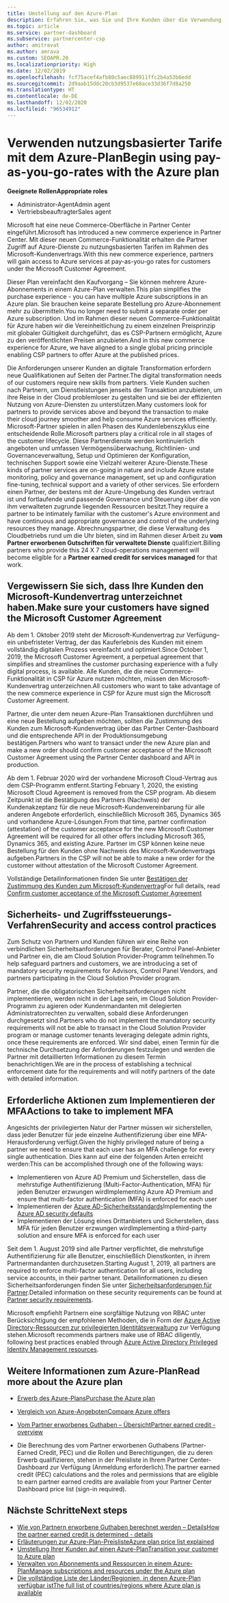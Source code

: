 ```yaml
---
title: Umstellung auf den Azure-Plan
description: Erfahren Sie, was Sie und Ihre Kunden über die Verwendung des Azure-Plans mit nutzungsbasierter Bezahlung wissen müssen, einschließlich der ersten Schritte und Sicherheitsmaßnahmen.
ms.topic: article
ms.service: partner-dashboard
ms.subservice: partnercenter-csp
author: amitravat
ms.author: amrava
ms.custom: SEOAPR.20
ms.localizationpriority: High
ms.date: 12/02/2019
ms.openlocfilehash: fcf75acef4afb80c5aec889911ffc2b4a53b6edd
ms.sourcegitcommit: 2d9aab15ddc20cb3d9537e68ace33d36f7d8a250
ms.translationtype: HT
ms.contentlocale: de-DE
ms.lasthandoff: 12/02/2020
ms.locfileid: "96534912"
---
```

# <a name="begin-using-pay-as-you-go-rates-with-the-azure-plan"></a><span data-ttu-id="357f5-103">Verwenden nutzungsbasierter Tarife mit dem Azure-Plan</span><span class="sxs-lookup"><span data-stu-id="357f5-103">Begin using pay-as-you-go-rates with the Azure plan</span></span>

<span data-ttu-id="357f5-104">**Geeignete Rollen**</span><span class="sxs-lookup"><span data-stu-id="357f5-104">**Appropriate roles**</span></span>

- <span data-ttu-id="357f5-105">Administrator-Agent</span><span class="sxs-lookup"><span data-stu-id="357f5-105">Admin agent</span></span>
- <span data-ttu-id="357f5-106">Vertriebsbeauftragter</span><span class="sxs-lookup"><span data-stu-id="357f5-106">Sales agent</span></span>


<span data-ttu-id="357f5-107">Microsoft hat eine neue Commerce-Oberfläche in Partner Center eingeführt.</span><span class="sxs-lookup"><span data-stu-id="357f5-107">Microsoft has introduced a new commerce experience in Partner Center.</span></span>  <span data-ttu-id="357f5-108">Mit dieser neuen Commerce-Funktionalität erhalten die Partner Zugriff auf Azure-Dienste zu nutzungsbasierten Tarifen im Rahmen des Microsoft-Kundenvertrags.</span><span class="sxs-lookup"><span data-stu-id="357f5-108">With this new commerce experience, partners will gain access to Azure services at pay-as-you-go rates for customers under the Microsoft Customer Agreement.</span></span>

<span data-ttu-id="357f5-109">Dieser Plan vereinfacht den Kaufvorgang – Sie können mehrere Azure-Abonnements in einem Azure-Plan verwalten.</span><span class="sxs-lookup"><span data-stu-id="357f5-109">This plan simplifies the purchase experience - you can have multiple Azure subscriptions in an Azure plan.</span></span> <span data-ttu-id="357f5-110">Sie brauchen keine separate Bestellung pro Azure-Abonnement mehr zu übermitteln.</span><span class="sxs-lookup"><span data-stu-id="357f5-110">You no longer need to submit a separate order per Azure subscription.</span></span> <span data-ttu-id="357f5-111">Und im Rahmen dieser neuen Commerce-Funktionalität für Azure haben wir die Vereinheitlichung zu einem einzelnen Preisprinzip mit globaler Gültigkeit durchgeführt, das es CSP-Partnern ermöglicht, Azure zu den veröffentlichten Preisen anzubieten.</span><span class="sxs-lookup"><span data-stu-id="357f5-111">And in this new commerce experience for Azure, we have aligned to a single global pricing principle enabling CSP partners to offer Azure at the published prices.</span></span>

<span data-ttu-id="357f5-112">Die Anforderungen unserer Kunden an digitale Transformation erfordern neue Qualifikationen auf Seiten der Partner.</span><span class="sxs-lookup"><span data-stu-id="357f5-112">The digital transformation needs of our customers require new skills from partners.</span></span> <span data-ttu-id="357f5-113">Viele Kunden suchen nach Partnern, um Dienstleistungen jenseits der Transaktion anzubieten, um ihre Reise in der Cloud problemloser zu gestalten und sie bei der effizienten Nutzung von Azure-Diensten zu unterstützen.</span><span class="sxs-lookup"><span data-stu-id="357f5-113">Many customers look for partners to provide services above and beyond the transaction to make their cloud journey smoother and help consume Azure services efficiently.</span></span> <span data-ttu-id="357f5-114">Microsoft-Partner spielen in allen Phasen des Kundenlebenszyklus eine entscheidende Rolle.</span><span class="sxs-lookup"><span data-stu-id="357f5-114">Microsoft partners play a critical role in all stages of the customer lifecycle.</span></span> <span data-ttu-id="357f5-115">Diese Partnerdienste werden kontinuierlich angeboten und umfassen Vermögensüberwachung, Richtlinien- und Governanceverwaltung, Setup und Optimieren der Konfiguration, technischen Support sowie eine Vielzahl weiterer Azure-Dienste.</span><span class="sxs-lookup"><span data-stu-id="357f5-115">These kinds of partner services are on-going in nature and include Azure estate monitoring, policy and governance management, set up and configuration fine-tuning, technical support and a variety of other services.</span></span> <span data-ttu-id="357f5-116">Sie erfordern einen Partner, der bestens mit der Azure-Umgebung des Kunden vertraut ist und fortlaufende und passende Governance und Steuerung über die von ihm verwalteten zugrunde liegenden Ressourcen besitzt.</span><span class="sxs-lookup"><span data-stu-id="357f5-116">They require a partner to be intimately familiar with the customer's Azure environment and have continuous and appropriate governance and control of the underlying resources they manage.</span></span> <span data-ttu-id="357f5-117">Abrechnungspartner, die diese Verwaltung des Cloudbetriebs rund um die Uhr bieten, sind im Rahmen dieser Arbeit zu **vom Partner erworbenen Gutschriften für verwaltete Dienste** qualifiziert.</span><span class="sxs-lookup"><span data-stu-id="357f5-117">Billing partners who provide this 24 X 7 cloud-operations management will become eligible for a **Partner earned credit for services managed** for that work.</span></span>

## <a name="make-sure-your-customers-have-signed-the-microsoft-customer-agreement"></a><span data-ttu-id="357f5-118">Vergewissern Sie sich, dass Ihre Kunden den Microsoft-Kundenvertrag unterzeichnet haben.</span><span class="sxs-lookup"><span data-stu-id="357f5-118">Make sure your customers have signed the Microsoft Customer Agreement</span></span>

<span data-ttu-id="357f5-119">Ab dem 1. Oktober 2019 steht der Microsoft-Kundenvertrag zur Verfügung– ein unbefristeter Vertrag, der das Kauferlebnis des Kunden mit einem vollständig digitalen Prozess vereinfacht und optimiert.</span><span class="sxs-lookup"><span data-stu-id="357f5-119">Since October 1, 2019, the Microsoft Customer Agreement, a perpetual agreement that simplifies and streamlines the customer purchasing experience with a fully digital process, is available.</span></span> <span data-ttu-id="357f5-120">Alle Kunden, die die neue Commerce-Funktionalität in CSP für Azure nutzen möchten, müssen den Microsoft-Kundenvertrag unterzeichnen.</span><span class="sxs-lookup"><span data-stu-id="357f5-120">All customers who want to take advantage of the new commerce experience in CSP for Azure must sign the Microsoft Customer Agreement.</span></span>

<span data-ttu-id="357f5-121">Partner, die unter dem neuen Azure-Plan Transaktionen durchführen und eine neue Bestellung aufgeben möchten, sollten die Zustimmung des Kunden zum Microsoft-Kundenvertrag über das Partner Center-Dashboard und die entsprechende API in der Produktionsumgebung bestätigen.</span><span class="sxs-lookup"><span data-stu-id="357f5-121">Partners who want to transact under the new Azure plan and make a new order should confirm customer acceptance of the Microsoft Customer Agreement using the Partner Center dashboard and API in production.</span></span>

<span data-ttu-id="357f5-122">Ab dem 1. Februar 2020 wird der vorhandene Microsoft Cloud-Vertrag aus dem CSP-Programm entfernt.</span><span class="sxs-lookup"><span data-stu-id="357f5-122">Starting February 1, 2020, the existing Microsoft Cloud Agreement is removed from the CSP program.</span></span> <span data-ttu-id="357f5-123">Ab diesem Zeitpunkt ist die Bestätigung des Partners (Nachweis) der Kundenakzeptanz für die neue Microsoft-Kundenvereinbarung für alle anderen Angebote erforderlich, einschließlich Microsoft 365, Dynamics 365 und vorhandene Azure-Lösungen.</span><span class="sxs-lookup"><span data-stu-id="357f5-123">From that time, partner confirmation (attestation) of the customer acceptance for the new Microsoft Customer Agreement will be required for all other offers including Microsoft 365, Dynamics 365, and existing Azure.</span></span> <span data-ttu-id="357f5-124">Partner im CSP können keine neue Bestellung für den Kunden ohne Nachweis des Microsoft-Kundenvertrags aufgeben.</span><span class="sxs-lookup"><span data-stu-id="357f5-124">Partners in the CSP will not be able to make a new order for the customer without attestation of the Microsoft Customer Agreement.</span></span>

<span data-ttu-id="357f5-125">Vollständige Detailinformationen finden Sie unter [Bestätigen der Zustimmung des Kunden zum Microsoft-Kundenvertrag](confirm-customer-agreement.md)</span><span class="sxs-lookup"><span data-stu-id="357f5-125">For full details, read [Confirm customer acceptance of the Microsoft Customer Agreement](confirm-customer-agreement.md)</span></span>

## <a name="security-and-access-control-practices"></a><span data-ttu-id="357f5-126">Sicherheits- und Zugriffssteuerungs-Verfahren</span><span class="sxs-lookup"><span data-stu-id="357f5-126">Security and access control practices</span></span>

<span data-ttu-id="357f5-127">Zum Schutz von Partnern und Kunden führen wir eine Reihe von verbindlichen Sicherheitsanforderungen für Berater, Control Panel-Anbieter und Partner ein, die am Cloud Solution Provider-Programm teilnehmen.</span><span class="sxs-lookup"><span data-stu-id="357f5-127">To help safeguard partners and customers, we are introducing a set of mandatory security requirements for Advisors, Control Panel Vendors, and partners participating in the Cloud Solution Provider program.</span></span>

<span data-ttu-id="357f5-128">Partner, die die obligatorischen Sicherheitsanforderungen nicht implementieren, werden nicht in der Lage sein, im Cloud Solution Provider-Programm zu agieren oder Kundenmandanten mit delegierten Administratorrechten zu verwalten, sobald diese Anforderungen durchgesetzt sind.</span><span class="sxs-lookup"><span data-stu-id="357f5-128">Partners who do not implement the mandatory security requirements will not be able to transact in the Cloud Solution Provider program or manage customer tenants leveraging delegate admin rights, once these requirements are enforced.</span></span> <span data-ttu-id="357f5-129">Wir sind dabei, einen Termin für die technische Durchsetzung der Anforderungen festzulegen und werden die Partner mit detaillierten Informationen zu diesem Termin benachrichtigen.</span><span class="sxs-lookup"><span data-stu-id="357f5-129">We are in the process of establishing a technical enforcement date for the requirements and will notify partners of the date with detailed information.</span></span>

## <a name="actions-to-take-to-implement-mfa"></a><span data-ttu-id="357f5-130">Erforderliche Aktionen zum Implementieren der MFA</span><span class="sxs-lookup"><span data-stu-id="357f5-130">Actions to take to implement MFA</span></span>

<span data-ttu-id="357f5-131">Angesichts der privilegierten Natur der Partner müssen wir sicherstellen, dass jeder Benutzer für jede einzelne Authentifizierung über eine MFA-Herausforderung verfügt.</span><span class="sxs-lookup"><span data-stu-id="357f5-131">Given the highly privileged nature of being a partner we need to ensure that each user has an MFA challenge for every single authentication.</span></span> <span data-ttu-id="357f5-132">Dies kann auf eine der folgenden Arten erreicht werden:</span><span class="sxs-lookup"><span data-stu-id="357f5-132">This can be accomplished through one of the following ways:</span></span>

- <span data-ttu-id="357f5-133">Implementieren von Azure AD Premium und Sicherstellen, dass die mehrstufige Authentifizierung (Multi-Factor-Authentication, MFA) für jeden Benutzer erzwungen wird</span><span class="sxs-lookup"><span data-stu-id="357f5-133">Implementing Azure AD Premium and ensure that multi-factor authentication (MFA) is enforced for each user</span></span>
- <span data-ttu-id="357f5-134">Implementieren der [Azure AD-Sicherheitsstandards](/azure/active-directory/conditional-access/concept-conditional-access-security-defaults)</span><span class="sxs-lookup"><span data-stu-id="357f5-134">Implementing the [Azure AD security defaults](/azure/active-directory/conditional-access/concept-conditional-access-security-defaults)</span></span>
- <span data-ttu-id="357f5-135">Implementieren der Lösung eines Drittanbieters und Sicherstellen, dass MFA für jeden Benutzer erzwungen wird</span><span class="sxs-lookup"><span data-stu-id="357f5-135">Implementing a third-party solution and ensure MFA is enforced for each user</span></span>

<span data-ttu-id="357f5-136">Seit dem 1. August 2019 sind alle Partner verpflichtet, die mehrstufige Authentifizierung für alle Benutzer, einschließlich Dienstkonten, in ihrem Partnermandanten durchzusetzen.</span><span class="sxs-lookup"><span data-stu-id="357f5-136">Starting August 1, 2019, all partners are required to enforce multi-factor authentication for all users, including service accounts, in their partner tenant.</span></span> <span data-ttu-id="357f5-137">Detailinformationen zu diesen Sicherheitsanforderungen finden Sie unter [Sicherheitsanforderungen für Partner](partner-security-requirements.md).</span><span class="sxs-lookup"><span data-stu-id="357f5-137">Detailed information on these security requirements can be found at [Partner security requirements](partner-security-requirements.md).</span></span>

<span data-ttu-id="357f5-138">Microsoft empfiehlt Partnern eine sorgfältige Nutzung von RBAC unter Berücksichtigung der empfohlenen Methoden, die in Form der [Azure Active Directory-Ressourcen zur privilegierten Identitätsverwaltung](/azure/active-directory/privileged-identity-management/pim-configure) zur Verfügung stehen.</span><span class="sxs-lookup"><span data-stu-id="357f5-138">Microsoft recommends partners make use of RBAC diligently, following best practices enabled through [Azure Active Directory Privileged Identity Management resources](/azure/active-directory/privileged-identity-management/pim-configure).</span></span>

## <a name="read-more-about-the-azure-plan"></a><span data-ttu-id="357f5-139">Weitere Informationen zum Azure-Plan</span><span class="sxs-lookup"><span data-stu-id="357f5-139">Read more about the Azure plan</span></span>

- [<span data-ttu-id="357f5-140">Erwerb des Azure-Plans</span><span class="sxs-lookup"><span data-stu-id="357f5-140">Purchase the Azure plan</span></span>](purchase-azure-plan.md)

- [<span data-ttu-id="357f5-141">Vergleich von Azure-Angeboten</span><span class="sxs-lookup"><span data-stu-id="357f5-141">Compare Azure offers</span></span>](compare-azure-offers.md)

- [<span data-ttu-id="357f5-142">Vom Partner erworbenes Guthaben – Übersicht</span><span class="sxs-lookup"><span data-stu-id="357f5-142">Partner earned credit - overview</span></span>](partner-earned-credit.md)

- <span data-ttu-id="357f5-143">Die Berechnung des vom Partner erworbenen Guthabens (Partner-Earned Credit, PEC) und die Rollen und Berechtigungen, die zu deren Erwerb qualifizieren, stehen in der Preisliste in Ihrem Partner Center-Dashboard zur Verfügung (Anmeldung erforderlich).</span><span class="sxs-lookup"><span data-stu-id="357f5-143">The partner earned credit (PEC) calculations and the roles and permissions that are eligible to earn partner earned credits are available from your Partner Center Dashboard price list (sign-in required).</span></span>

## <a name="next-steps"></a><span data-ttu-id="357f5-144">Nächste Schritte</span><span class="sxs-lookup"><span data-stu-id="357f5-144">Next steps</span></span> 

- [<span data-ttu-id="357f5-145">Wie von Partnern erworbene Guthaben berechnet werden – Details</span><span class="sxs-lookup"><span data-stu-id="357f5-145">How the partner earned credit is determined - details</span></span>](partner-earned-credit-explanation.md)
- [<span data-ttu-id="357f5-146">Erläuterungen zur Azure-Plan-Preisliste</span><span class="sxs-lookup"><span data-stu-id="357f5-146">Azure plan price list explained</span></span>](azure-plan-price-list.md)
- [<span data-ttu-id="357f5-147">Umstellung Ihrer Kunden auf einen Azure-Plan</span><span class="sxs-lookup"><span data-stu-id="357f5-147">Transition your customer to Azure plan</span></span>](azure-plan-transition.md)
- [<span data-ttu-id="357f5-148">Verwalten von Abonnements und Ressourcen in einem Azure-Plan</span><span class="sxs-lookup"><span data-stu-id="357f5-148">Manage subscriptions and resources under the Azure plan</span></span>](azure-plan-manage.md)
- [<span data-ttu-id="357f5-149">Die vollständige Liste der Länder/Regionien, in denen Azure-Plan verfügbar ist</span><span class="sxs-lookup"><span data-stu-id="357f5-149">The full list of countries/regions where Azure plan is available</span></span>](https://query.prod.cms.rt.microsoft.com/cms/api/am/binary/RE3QN0x)